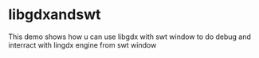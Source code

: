 # libgdxandswt
This demo shows how u can use libgdx with swt window to do debug and interract with lingdx engine from swt window

